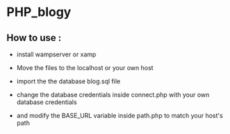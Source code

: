 # PHP_blogy

## How to use :
- install wampserver or xamp
- Move the files to the localhost or your own host

- import the the database blog.sql file
- change the database credentials inside connect.php with your own database credentials
- and modify the BASE_URL variable inside path.php to match your host's path
